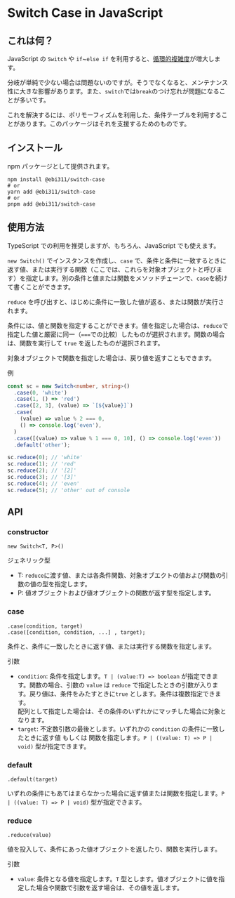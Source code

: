 <!-- @format -->

# Switch Case in JavaScript

## これは何？

JavaScript の `Switch` や `if`~`else if` を利用すると、[循環的複雑度](https://ja.wikipedia.org/wiki/%E5%BE%AA%E7%92%B0%E7%9A%84%E8%A4%87%E9%9B%91%E5%BA%A6)が増大します。

分岐が単純で少ない場合は問題ないのですが。そうでなくなると、メンテナンス性に大きな影響があります。また、`switch`では`break`のつけ忘れが問題になることが多いです。

これを解決するには、ポリモーフィズムを利用した、条件テーブルを利用することがあります。このパッケージはそれを支援するためのものです。

## インストール

npm パッケージとして提供されます。

```
npm install @ebi311/switch-case
# or
yarn add @ebi311/switch-case
# or
pnpm add @ebi311/switch-case
```

## 使用方法

TypeScript での利用を推奨しますが、もちろん、JavaScript でも使えます。

`new Switch()` でインスタンスを作成し、`case` で、条件と条件に一致するときに返す値、または実行する関数（ここでは、これらを対象オブジェクトと呼びます）を指定します。別の条件と値または関数をメソッドチェーンで、`case`を続けて書くことができます。

`reduce` を呼び出すと、はじめに条件に一致した値が返る、または関数が実行されます。

条件には、値と関数を指定することができます。値を指定した場合は、`reduce`で指定した値と厳密に同一（`===`での比較）したものが選択されます。関数の場合は、関数を実行して `true` を返したものが選択されます。

対象オブジェクトで関数を指定した場合は、戻り値を返すこともできます。

例

```ts
const sc = new Switch<number, string>()
  .case(0, 'white')
  .case(1, () => 'red')
  .case([2, 3], (value) => `[${value}]`)
  .case(
    (value) => value % 2 === 0,
    () => console.log('even'),
  )
  .case([(value) => value % 1 === 0, 10], () => console.log('even'))
  .default('other');

sc.reduce(0); // 'white'
sc.reduce(1); // 'red'
sc.reduce(2); // '[2]'
sc.reduce(3); // '[3]'
sc.reduce(4); // 'even'
sc.reduce(5); // 'other' out of console
```

## API

### constructor

```
new Switch<T, P>()
```

ジェネリック型

- T: `reduce`に渡す値、または各条件関数、対象オブエクトの値および関数の引数の値の型を指定します。
- P: 値オブジェクトおよび値オブジェクトの関数が返す型を指定します。

### case

```
.case(condition, target)
.case([condition, condition, ...] , target);
```

条件と、条件に一致したときに返す値、または実行する関数を指定します。

引数

- `condition`: 条件を指定します。`T | (value:T) => boolean` が指定できます。関数の場合、引数の `value` は `reduce` で指定したときの引数が入ります。戻り値は、条件をみたすときに`true` とします。条件は複数指定できます。  
  配列として指定した場合は、その条件のいずれかにマッチした場合に対象となります。
- `target`: 不定数引数の最後とします。いずれかの `condition` の条件に一致したときに返す値 もしくは 関数を指定します。`P | ((value: T) => P | void)` 型が指定できます。

### default

```
.default(target)
```

いずれの条件にもあてはまらなかった場合に返す値または関数を指定します。`P | ((value: T) => P | void)` 型が指定できます。

### reduce

```
.reduce(value)
```

値を投入して、条件にあった値オブジェクトを返したり、関数を実行します。

引数

- `value`: 条件となる値を指定します。`T` 型とします。値オブジェクトに値を指定した場合や関数で引数を返す場合は、その値を返します。
